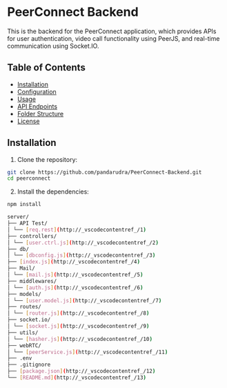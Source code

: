 # PeerConnect Backend

This is the backend for the PeerConnect application, which provides APIs for user authentication, video call functionality using PeerJS, and real-time communication using Socket.IO.

## Table of Contents

- [Installation](#installation)
- [Configuration](#configuration)
- [Usage](#usage)
- [API Endpoints](#api-endpoints)
- [Folder Structure](#folder-structure)
- [License](#license)

## Installation

1. Clone the repository:

```sh
git clone https://github.com/pandarudra/PeerConnect-Backend.git
cd peerconnect
```

2. Install the dependencies:

```sh
npm install
```

```sh
server/
├── API Test/
│ └── [req.rest](http://_vscodecontentref_/1)
├── controllers/
│ └── [user.ctrl.js](http://_vscodecontentref_/2)
├── db/
│ └── [dbconfig.js](http://_vscodecontentref_/3)
├── [index.js](http://_vscodecontentref_/4)
├── Mail/
│ └── [mail.js](http://_vscodecontentref_/5)
├── middlewares/
│ └── [auth.js](http://_vscodecontentref_/6)
├── models/
│ └── [user.model.js](http://_vscodecontentref_/7)
├── routes/
│ └── [router.js](http://_vscodecontentref_/8)
├── socket.io/
│ └── [socket.js](http://_vscodecontentref_/9)
├── utils/
│ └── [hasher.js](http://_vscodecontentref_/10)
├── webRTC/
│ └── [peerService.js](http://_vscodecontentref_/11)
├── .env
├── .gitignore
├── [package.json](http://_vscodecontentref_/12)
└── [README.md](http://_vscodecontentref_/13)
```
